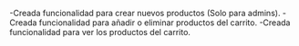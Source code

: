 -Creada funcionalidad para crear nuevos productos (Solo para admins).
-Creada funcionalidad para añadir o eliminar productos del carrito.
-Creada funcionalidad para ver los productos del carrito.
